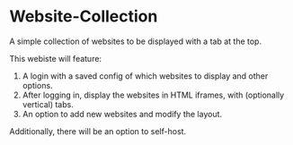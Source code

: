 # Website-Collection
A simple collection of websites to be displayed with a tab at the top.


This webiste will feature:
  1. A login with a saved config of which websites to display and other options.
  2. After logging in, display the websites in HTML iframes, with (optionally vertical) tabs.
  3. An option to add new websites and modify the layout.

Additionally, there will be an option to self-host.
